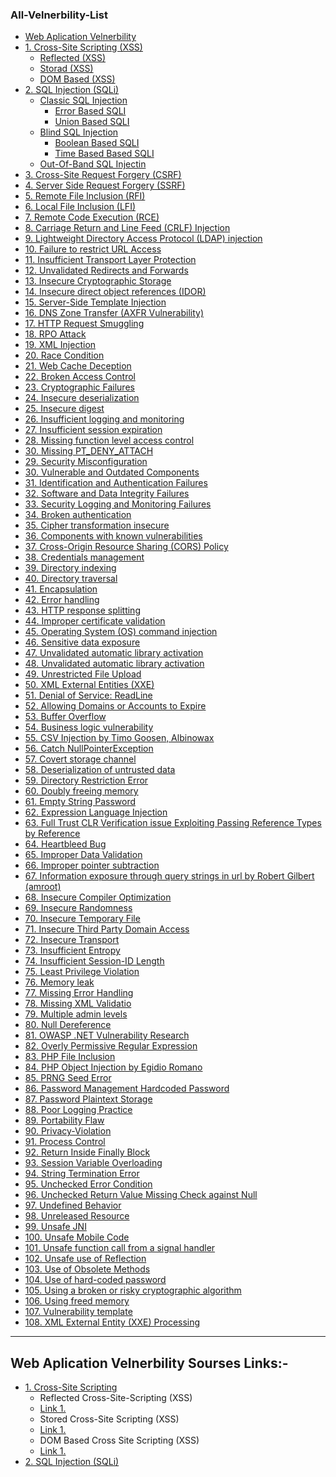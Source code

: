 ### All-Velnerbility-List
- [ Web Aplication Velnerbility](#Web-Aplication-Velnerbility)
 - [1. Cross-Site Scripting (XSS)](#Web-Plication-Velnerbility)
   - [Reflected (XSS)](#XSS-Reflected)
   - [Storad (XSS)](#Stored-Sross-Site-Scripting)
   - [DOM Based (XSS)](#Dom-Based-(XSS))
 - [2. SQL Injection (SQLi)](#SQL-Injection)
   - [Classic SQL Injection](#Classic-SQL-Injection)
     - [Error Based SQLI](#Error-based-SQL-Injection)
     - [Union Based SQLI](#Union-based-SQL-Injection)
   - [Blind SQL Injection](#Blind-SQL-Injection)
     - [Boolean Based SQLI](#Boolean-Based-SQLI)
     - [Time Based Based SQLI](#Time-Based-SQLI)
   - [Out-Of-Band SQL Injectin](#Out-Of-Band-SQL-Injection)
 - [3. Cross-Site Request Forgery (CSRF)](#Cross-Site-Request-Forgery-(CSRF))
 - [4. Server Side Request Forgery (SSRF)](#Server-Side-Request-Forgery-(SSRF))
 - [5. Remote File Inclusion (RFI)](#Remote-File-Inclusion-(RFI))
 - [6. Local File Inclusion (LFI)](#Local-File-Inclusion-(LFI))
 - [7. Remote Code Execution (RCE)](#Remote-Code-Execution-(RCE))
 - [8. Carriage Return and Line Feed (CRLF) Injection](#Carriage-Return-and-Line-Feed-(CRLF)-Injection)
 - [9. Lightweight Directory Access Protocol (LDAP) injection](#Lightweight-Directory-Access-Protocol-(LDAP)-injection)
 - [10. Failure to restrict URL Access](#Failure--to-restrict-URL-Access)
 - [11. Insufficient Transport Layer Protection](#Insufficient-Transport-Layer-Protection)
 - [12. Unvalidated Redirects and Forwards](#Unvalidated-Redirects-and-Forwards)
 - [13. Insecure Cryptographic Storage](#Insecure-Cryptographic-Storage)
 - [14. Insecure direct object references (IDOR)](#Insecure-direct-object-references-(IDOR))
 - [15. Server-Side Template Injection](#Server-Side-Template-Injection)
 - [16. DNS Zone Transfer (AXFR Vulnerability)](#DNS-Zone-Transfer-(AXFR-Vulnerability))
 - [17. HTTP Request Smuggling](#HTTP-Request-Smuggling)
 - [18. RPO Attack](#RPO-Attack)
 - [19. XML Injection](#XML-Injection)
 - [20. Race Condition](XML-Injection)
 - [21. Web Cache Deception](#Web-Cache-Deception)
 - [22. Broken Access Control](#Broken-Access-Control)
 - [23. Cryptographic Failures](#Cryptographic-Failures)
 - [24. Insecure deserialization](#Insecure-deserialization)
 - [25. Insecure digest](#Insecure-digest)
 - [26. Insufficient logging and monitoring](#Insufficient-logging-and-monitoring)
 - [27. Insufficient session expiration](#Insufficient-session-expiration)
 - [28. Missing function level access control](#Missing-function-level-access-control)
 - [30. Missing PT_DENY_ATTACH](#Missing-PT_DENY_ATTACH)
 - [29. Security Misconfiguration](#Security-Misconfiguration)
 - [30. Vulnerable and Outdated Components](#Vulnerable-and-Outdated-Components)
 - [31. Identification and Authentication Failures](#Identification-and-Authentication-Failures)
 - [32. Software and Data Integrity Failures](#Software-and-Data-Integrity-Failures)
 - [33. Security Logging and Monitoring Failures](#Security-Logging-and-Monitoring-Failures)
 - [34. Broken authentication](#Broken-authentication)
 - [35. Cipher transformation insecure](#Cipher-transformation-insecure)
 - [36. Components with known vulnerabilities](#Components-with-known-vulnerabilities)
 - [37. Cross-Origin Resource Sharing (CORS) Policy](#Cross-Origin-Resource-Sharing-(CORS)-Policy)
 - [38. Credentials management](#Credentials-management)
 - [39. Directory indexing](#Directory-indexing)
 - [40. Directory traversal](#Directory-traversal)
 - [41. Encapsulation](#Encapsulation)
 - [42. Error handling](#Error-handling)
 - [43. HTTP response splitting](#HTTP-response-splitting)
 - [44. Improper certificate validation](#Improper-certificate-validation)
 - [45. Operating System (OS) command injection](#Operating-System-(OS)-command-injection)
 - [46. Sensitive data exposure](#Sensitive-data-exposure)
 - [47. Unvalidated automatic library activation](#Unvalidated-automatic-library-activation)
 - [48. Unvalidated automatic library activation](#Unvalidated-automatic-library-activation)
 - [49. Unrestricted File Upload](#Unrestricted-File-Upload)
 - [50. XML External Entities (XXE)](#XML-External-Entities-(XXE))
 - [51. Denial of Service: ReadLine](#Denial-of-Service-ReadLine)
 - [52. Allowing Domains or Accounts to Expire](#Allowing-Domains-or-Accounts-to-Expire)
 - [53. Buffer Overflow](#Buffer-Overflow)
 - [54. Business logic vulnerability](#Business-logic-vulnerability)
 - [55. CSV Injection by Timo Goosen, Albinowax](#CSV-Injection-by-Timo-Goosen,-Albinowax)
 - [56. Catch NullPointerException](#Catch-NullPointerException)
 - [57. Covert storage channel](#Covert-storage-channel)
 - [58. Deserialization of untrusted data](#Deserialization-of-untrusted-data)
 - [59. Directory Restriction Error](#Directory-Restriction-Error)
 - [60. Doubly freeing memory](#Doubly-freeing-memory)
 - [61. Empty String Password](#Empty-String-Password)
 - [62. Expression Language Injection](#Expression-Language-Injection)
 - [63. Full Trust CLR Verification issue Exploiting Passing Reference Types by Reference](#Full-Trust-CLR-Verification-issue-Exploiting-Passing-Reference-Types-by-Reference)
 - [64. Heartbleed Bug](#Heartbleed-Bug)
 - [65. Improper Data Validation](#Improper-Data-Validation)
 - [66. Improper pointer subtraction](#Improper-pointer-subtraction)
 - [67. Information exposure through query strings in url by Robert Gilbert (amroot)](#Information-exposure-through-query-strings-in-url-by-Robert-Gilbert-(amroot))
 - [68. Insecure Compiler Optimization](#Insecure-Compiler-Optimization)
 - [69. Insecure Randomness](#Insecure-Randomness)
 - [70. Insecure Temporary File](#Insecure-Temporary-File)
 - [71. Insecure Third Party Domain Access](#Insecure-Third-Party-Domain-Access)
 - [72. Insecure Transport](#Insecure-Transport)
 - [73. Insufficient Entropy](#Insufficient-Entropy)
 - [74. Insufficient Session-ID Length](#Insufficient-Session-ID-Length)
 - [75. Least Privilege Violation](#Least-Privilege-Violation)
 - [76. Memory leak](#Memory-leak)
 - [77. Missing Error Handling](#Missing-Error-Handling)
 - [78. Missing XML Validatio](#Missing-XML-Validatio)
 - [79. Multiple admin levels](#Multiple-admin-levels)
 - [80. Null Dereference](#Null-Dereference)
 - [81. OWASP .NET Vulnerability Research](#OWASP-.NET-Vulnerability-Research)
 - [82. Overly Permissive Regular Expression](#Overly-Permissive-Regular-Expression)
 - [83. PHP File Inclusion](#PHP-File-Inclusion)
 - [84. PHP Object Injection by Egidio Romano](#PHP-Object-Injection-by-Egidio-Romano)
 - [85. PRNG Seed Error](#PRNG-Seed-Error)
 - [86. Password Management Hardcoded Password](#Password-Management-Hardcoded-Password)
 - [87. Password Plaintext Storage](#Password-Plaintext-Storage)
 - [88. Poor Logging Practice](#Poor-Logging-Practice)
 - [89. Portability Flaw](#Portability-Flaw)
 - [90. Privacy-Violation](-Privacy-Violation)
 - [91. Process Control](#Process-Control)
 - [92. Return Inside Finally Block](#Return-Inside-Finally-Block)
 - [93. Session Variable Overloading](#Session-Variable-Overloading)
 - [94. String Termination Error](#String-Termination-Error)
 - [95. Unchecked Error Condition](#Unchecked-Error-Condition)
 - [96. Unchecked Return Value Missing Check against Null](#Unchecked-Return-Value-Missing-Check-against-Null)
 - [97. Undefined Behavior](#Undefined-Behavior)
 - [98. Unreleased Resource](#Unreleased-Resource)
 - [99. Unsafe JNI](#Unsafe-JNI)
 - [100. Unsafe Mobile Code](#Unsafe-Mobile-Code)
 - [101. Unsafe function call from a signal handler](#Unsafe-function-call-from-a-signal-handler)
 - [102. Unsafe use of Reflection](#Unsafe-use-of-Reflection)
 - [103. Use of Obsolete Methods](#Use-of-Obsolete-Methods)
 - [104. Use of hard-coded password](#Use-of-hard-coded-password)
 - [105. Using a broken or risky cryptographic algorithm](#Using-a-broken-or-risky-cryptographic-algorithm)
 - [106. Using freed memory](#Using-freed-memory)
 - [107. Vulnerability template](#Vulnerability-template)
 - [108. XML External Entity (XXE) Processing](#XML-External-Entity-(XXE)-Processing)
 
   













***

## Web Aplication Velnerbility Sourses Links:-
- [1. Cross-Site Scripting](https://owasp.org/www-community/attacks/xss/)
  - Reflected Cross-Site-Scripting (XSS)
  - [Link 1.](https://owasp.org/www-project-web-security-testing-guide/v41/4-Web_Application_Security_Testing/07-Input_Validation_Testing/01-Testing_for_Reflected_Cross_Site_Scripting.html)
  - Stored Cross-Site Scripting (XSS)
  - [Link 1.](https://owasp.org/www-project-web-security-testing-guide/v41/4-Web_Application_Security_Testing/07-Input_Validation_Testing/02-Testing_for_Stored_Cross_Site_Scripting.html)
  - DOM Based Cross Site Scripting (XSS)
  - [Link 1.](https://owasp.org/www-project-web-security-testing-guide/v41/4-Web_Application_Security_Testing/11-Client_Side_Testing/01-Testing_for_DOM-based_Cross_Site_Scripting.html)
- [2. SQL Injection (SQLi)](#SQL-Injection-(SQLI))
